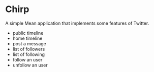 # Chirp

A simple Mean application that implements some features of Twitter.

- public timeline
- home timeline
- post a message
- list of followers
- list of following
- follow an user
- unfollow an user
